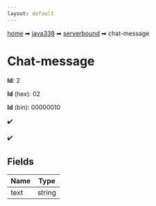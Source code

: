 ```yaml
---
layout: default
---
```


[home](/) ➡ [java338](/protocol/java338) ➡ [serverbound](/protocol/java338/serverbound) ➡ chat-message

# Chat-message

**Id**: 2

**Id** (hex): 02

**Id** (bin): 00000010

✔️

✔️

## Fields

Name | Type
---|---
text | string

